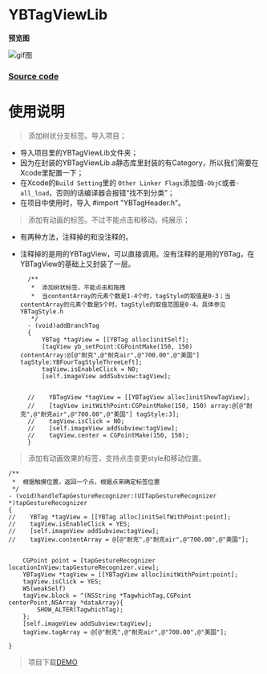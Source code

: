 # YBTagViewLib

**预览图**

![gif图](https://raw.githubusercontent.com/wangyingbo/YBTagViewLib/master/gif.gif)

### [Source code](https://github.com/wangyingbo/YBTagView)

使用说明
=======

> 添加树状分支标签。导入项目；


- 导入项目里的YBTagViewLib文件夹；
- 因为在封装的YBTagViewLib.a静态库里封装的有Category，所以我们需要在Xcode里配置一下；
- 在Xcode的`Build Setting`里的 `Other Linker Flags`添加值`-ObjC`或者`-all_load`，否则的话编译器会报错“找不到分类”；
- 在项目中使用时，导入 #import "YBTagHeader.h"。

> 添加有动画的标签。不过不能点击和移动。纯展示；

- 有两种方法，注释掉的和没注释的。
- 注释掉的是用的YBTagView，可以直接调用。没有注释的是用的YBTag，在YBTagView的基础上又封装了一层。



        /**
         *  添加树状标签，不能点击和拖拽
         *  当contentArray的元素个数是1-4个时，tagStyle的取值是0-3；当contentArray的元素个数是5个时，tagStyle的取值范围是0-4。具体参见YBTagStyle.h
         */
        - (void)addBranchTag
        {
            YBTag *tagView = [[YBTag alloc]initSelf];
            [tagView yb_setPoint:CGPointMake(150, 150) contentArray:@[@"耐克",@"耐克air",@"700.00",@"美国"] tagStyle:YBFourTagStyleThreeLeft];
            tagView.isEnableClick = NO;
            [self.imageView addSubview:tagView];
            
            
        //    YBTagView *tagView = [[YBTagView alloc]initShowTagView];
        //    [tagView initWithPoint:CGPointMake(150, 150) array:@[@"耐克",@"耐克air",@"700.00",@"美国"] tagStyle:3];
        //    tagView.isClick = NO;
        //    [self.imageView addSubview:tagView];
        //    tagView.center = CGPointMake(150, 150);
        }

> 添加有动画效果的标签，支持点击变更style和移动位置。
    
    /**
     *  根据触摸位置，返回一个点，根据点来确定标签位置
     */
    - (void)handleTapGestureRecognizer:(UITapGestureRecognizer *)tapGestureRecognizer
    {
    //    YBTag *tagView = [[YBTag alloc]initSelfWithPoint:point];
    //    tagView.isEnableClick = YES;
    //    [self.imageView addSubview:tagView];
    //    tagView.contentArray = @[@"耐克",@"耐克air",@"700.00",@"美国"];
        
        
        CGPoint point = [tapGestureRecognizer locationInView:tapGestureRecognizer.view];
        YBTagView *tagView = [[YBTagView alloc]initWithPoint:point];
        tagView.isClick = YES;
        WS(weakSelf)
        tagView.block = ^(NSString *TagwhichTag,CGPoint centerPoint,NSArray *dataArray){
            SHOW_ALTER(TagwhichTag);
        };
        [self.imageView addSubview:tagView];
        tagView.tagArray = @[@"耐克",@"耐克air",@"700.00",@"美国"];
        
    }


> 项目下载[DEMO](https://github.com/wangyingbo/YBTagViewLib/archive/master.zip)




